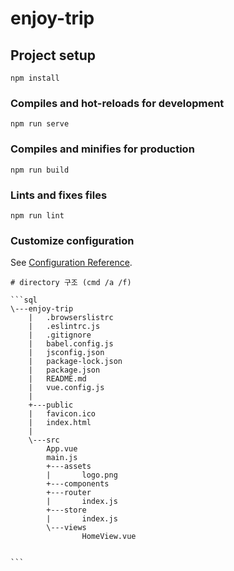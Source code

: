 # enjoy-trip

## Project setup

```
npm install
```

### Compiles and hot-reloads for development

```
npm run serve
```

### Compiles and minifies for production

```
npm run build
```

### Lints and fixes files

```
npm run lint
```

### Customize configuration

See [Configuration Reference](https://cli.vuejs.org/config/).

    # directory 구조 (cmd /a /f)

    ```sql
    \---enjoy-trip
        |   .browserslistrc
        |   .eslintrc.js
        |   .gitignore
        |   babel.config.js
        |   jsconfig.json
        |   package-lock.json
        |   package.json
        |   README.md
        |   vue.config.js
        |
        +---public
        |   favicon.ico
        |   index.html
        |
        \---src
            App.vue
            main.js
            +---assets
            |       logo.png
            +---components
            +---router
            |       index.js
            +---store
            |       index.js
            \---views
                    HomeView.vue


    ```
